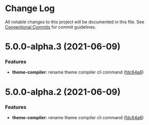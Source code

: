 # Change Log

All notable changes to this project will be documented in this file.
See [Conventional Commits](https://conventionalcommits.org) for commit guidelines.

# 5.0.0-alpha.3 (2021-06-09)


### Features

* **theme-compiler:** rename theme compiler cli command ([fdc64a6](https://git.sami.int.thomsonreuters.com/elf/refinitiv-ui/commits/fdc64a66b5b003d3e039f3d8ebb77fe1a06e7729))





# 5.0.0-alpha.2 (2021-06-09)


### Features

* **theme-compiler:** rename theme compiler cli command ([fdc64a6](https://git.sami.int.thomsonreuters.com/elf/refinitiv-ui/commits/fdc64a66b5b003d3e039f3d8ebb77fe1a06e7729))
